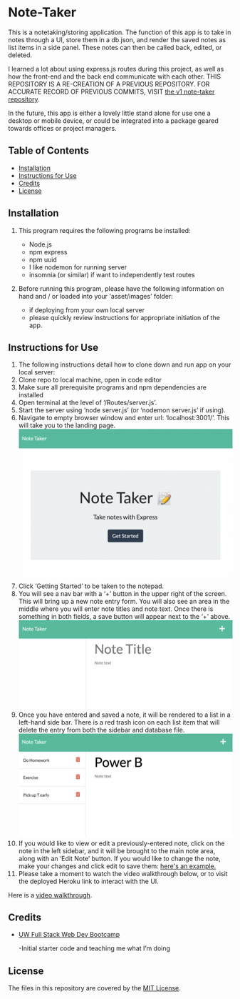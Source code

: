 # Note-Taker

This is a notetaking/storing application. The function of this app is to take in notes through a UI, store them in a db.json, and render the saved notes as list items in a side panel. These notes can then be called back, edited, or deleted. 

I learned a lot about using express.js routes during this project, as well as how the front-end and the back end communicate with each other. THIS REPOSITORY IS A RE-CREATION OF A PREVIOUS REPOSITORY. FOR ACCURATE RECORD OF PREVIOUS COMMITS, VISIT [the v1 note-taker repository](https://github.com/BUButtercup/note-taker).

In the future, this app is either a lovely little stand alone for use one a desktop or mobile device, or could be integrated into a package geared towards offices or project managers.
    


## Table of Contents
* [Installation](#installation)
* [Instructions for Use](#instructions-for-use)
* [Credits](#credits)
* [License](#license)
    
## Installation
1. This program requires the following programs be installed:<ul><li>Node.js</li><li>npm express</li><li>npm uuid</li><li>I like nodemon for running server</li><li>insomnia (or similar) if want to independently test routes</li></ul>

2. Before running this program, please have the following information on hand and / or loaded into your 'asset/images' folder:<ul><li>if deploying from your own local server</li><li>please quickly review instructions for appropriate initiation of the app.</li></ul>


## Instructions for Use
<ol><li>The following instructions detail how to clone down and run app on your local server:</li><li>Clone repo to local machine, open in code editor</li><li>Make sure all prerequisite programs and npm dependencies are installed</li><li>Open terminal at the level of ‘/Routes/server.js’.</li><li>Start the server using ‘node server.js’ (or ‘nodemon server.js’ if using).</li><li>Navigate to empty browser window and enter url: ‘localhost:3001/’. This will take you to the landing page. </li><img src="./README_assets/notepad-landing-page.png" alt="notepad landing page" title="Landing Page @ localhost:3001/" width="500px"><li>Click ‘Getting Started’ to be taken to the notepad.</li><li>You will see a nav bar with a ‘+’ button in the upper right of the screen. This will bring up a new note entry form. You will also see an area in the middle where you will enter note titles and note text. Once there is something in both fields, a save button will appear next to the ‘+’ above.</li><img src="./README_assets/notepad.png" alt="notepad entry page" title="Note Entry Page" width="500px"><li>Once you have entered and saved a note, it will be rendered to a list in a left-hand side bar. There is a red trash icon on each list item that will delete the entry from both the sidebar and database file.</li><img src="./README_assets/notepad-w-notes.png" alt="notes displayed on note entry page" title="Notes are displayed on the left" width="500px"><li>If you would like to view or edit a previously-entered note, click on the note in the left sidebar, and it will be brought to the main note area, along with an ‘Edit Note’ button. If you would like to change the note, make your changes and click edit to save them: <a href="./README_assets/notepad-editing-note.png">here's an example.</a></li><li>Please take a moment to watch the video walkthrough below, or to visit the deployed Heroku link to interact with the UI.</li></ol>

Here is a [video walkthrough](https://drive.google.com/file/d/1f5XDb3T1zUlemKMsPt8CMXyM694896Gu/view?usp=sharing).

## Credits 


- [UW Full Stack Web Dev Bootcamp](https://bootcamp.uw.edu/)

  -Initial starter code and teaching me what I’m doing


## License
The files in this repository are covered by the [MIT License](https://choosealicense.com/licenses/mit/).
